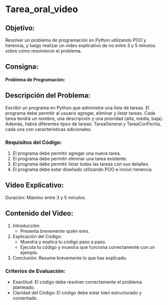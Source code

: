 # Tarea_oral_video
## Objetivo:
Resolver un problema de programación en Python utilizando POO y herencia, y luego realizar un video explicativo de no entre 3 y 5 minutos sobre cómo resolvieron el problema.

## Consigna:
#### Problema de Programación:

## Descripción del Problema:
Escribir un programa en Python que administre una lista de tareas. El programa debe permitir al usuario agregar, eliminar y listar tareas. Cada tarea tendrá un nombre, una descripción y una prioridad (alta, media, baja). Además, habrá diferentes tipos de tareas: TareaGeneral y TareaConFecha, cada una con características adicionales.

### Requisitos del Código:
1. El programa debe permitir agregar una nueva tarea.
2. El programa debe permitir eliminar una tarea existente.
3. El programa debe permitir listar todas las tareas con sus detalles.
4. El programa debe estar diseñado utilizando POO e incluir herencia.

## Video Explicativo:
Duración: Máximo entre 3 y 5 minutos.
## Contenido del Video:

1. Introducción:
    + Presenta brevemente quién eres.
2. Explicación del Código:
    + Muestra y explica tu código paso a paso.
    + Ejecuta tu código y muestra que funciona correctamente con un ejemplo.
3. Conclusión: Resume brevemente lo que has explicado.

### Criterios de Evaluación:
   +  Exactitud: El código debe resolver correctamente el problema planteado. 
   + Claridad del Código: El código debe estar bien estructurado y comentado.
